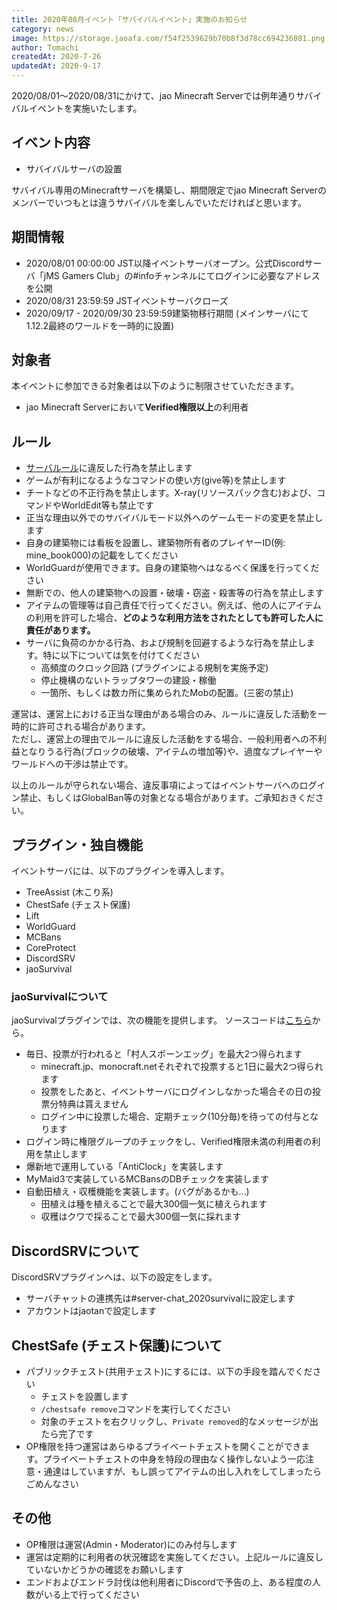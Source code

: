 ```yaml
---
title: 2020年08月イベント「サバイバルイベント」実施のお知らせ
category: news
image: https://storage.jaoafa.com/f54f2539629b70b8f3d78cc694236081.png
author: Tomachi
createdAt: 2020-7-26
updatedAt: 2020-9-17
---
```


2020/08/01〜2020/08/31にかけて、jao Minecraft Serverでは例年通りサバイバルイベントを実施いたします。

## イベント内容

- サバイバルサーバの設置

サバイバル専用のMinecraftサーバを構築し、期間限定でjao Minecraft Serverのメンバーでいつもとは違うサバイバルを楽しんでいただければと思います。

## 期間情報

- 2020/08/01 00:00:00 JST以降イベントサーバオープン。公式Discordサーバ「jMS Gamers Club」の#infoチャンネルにてログインに必要なアドレスを公開
- 2020/08/31 23:59:59 JSTイベントサーバクローズ
- 2020/09/17 - 2020/09/30 23:59:59建築物移行期間 (メインサーバにて1.12.2最終のワールドを一時的に設置)

## 対象者

本イベントに参加できる対象者は以下のように制限させていただきます。

- jao Minecraft Serverにおいて**Verified権限以上**の利用者

## ルール

- [サーバルール](/rule)に違反した行為を禁止します
- ゲームが有利になるようなコマンドの使い方(give等)を禁止します
- チートなどの不正行為を禁止します。X-ray(リソースパック含む)および、コマンドやWorldEdit等も禁止です
- 正当な理由以外でのサバイバルモード以外へのゲームモードの変更を禁止します
- 自身の建築物には看板を設置し、建築物所有者のプレイヤーID(例: mine_book000)の記載をしてください
- WorldGuardが使用できます。自身の建築物へはなるべく保護を行ってください
- 無断での、他人の建築物への設置・破壊・窃盗・殺害等の行為を禁止します
- アイテムの管理等は自己責任で行ってください。例えば、他の人にアイテムの利用を許可した場合、**どのような利用方法をされたとしても許可した人に責任があります。**
- サーバに負荷のかかる行為、および規制を回避するような行為を禁止します。特に以下については気を付けてください
  - 高頻度のクロック回路 (プラグインによる規制を実施予定)
  - 停止機構のないトラップタワーの建設・稼働
  - 一箇所、もしくは数カ所に集められたMobの配置。(三密の禁止)

運営は、運営上における正当な理由がある場合のみ、ルールに違反した活動を一時的に許可される場合があります。  
ただし、運営上の理由でルールに違反した活動をする場合、一般利用者への不利益となりうる行為(ブロックの破壊、アイテムの増加等)や、過度なプレイヤーやワールドへの干渉は禁止です。

以上のルールが守られない場合、違反事項によってはイベントサーバへのログイン禁止、もしくはGlobalBan等の対象となる場合があります。ご承知おきください。

## プラグイン・独自機能

イベントサーバには、以下のプラグインを導入します。

- TreeAssist (木こり系)
- ChestSafe (チェスト保護)
- Lift
- WorldGuard
- MCBans
- CoreProtect
- DiscordSRV
- jaoSurvival

### jaoSurvivalについて

jaoSurvivalプラグインでは、次の機能を提供します。
ソースコードは[こちら](https://github.com/jaoafa/jaoSurvival)から。

- 毎日、投票が行われると「村人スポーンエッグ」を最大2つ得られます
  - minecraft.jp、monocraft.netそれぞれで投票すると1日に最大2つ得られます
  - 投票をしたあと、イベントサーバにログインしなかった場合その日の投票分特典は貰えません
  - ログイン中に投票した場合、定期チェック(10分毎)を待っての付与となります
- ログイン時に権限グループのチェックをし、Verified権限未満の利用者の利用を禁止します
- 爆新地で運用している「AntiClock」を実装します
- MyMaid3で実装しているMCBansのDBチェックを実装します
- 自動田植え・収穫機能を実装します。(バグがあるかも…)
  - 田植えは種を植えることで最大300個一気に植えられます
  - 収穫はクワで採ることで最大300個一気に採れます

## DiscordSRVについて

DiscordSRVプラグインへは、以下の設定をします。

- サーバチャットの連携先は#server-chat_2020survivalに設定します
- アカウントはjaotanで設定します

## ChestSafe (チェスト保護)について

- パブリックチェスト(共用チェスト)にするには、以下の手段を踏んでください
  - チェストを設置します
  - `/chestsafe remove`コマンドを実行してください
  - 対象のチェストを右クリックし、`Private removed`的なメッセージが出たら完了です
- OP権限を持つ運営はあらゆるプライベートチェストを開くことができます。プライベートチェストの中身を特段の理由なく操作しないよう一応注意・通達はしていますが、もし誤ってアイテムの出し入れをしてしまったらごめんなさい

## その他

- OP権限は運営(Admin・Moderator)にのみ付与します
- 運営は定期的に利用者の状況確認を実施してください。上記ルールに違反していないかどうかの確認をお願いします
- エンドおよびエンドラ討伐は他利用者にDiscordで予告の上、ある程度の人数がいる上で行ってください

